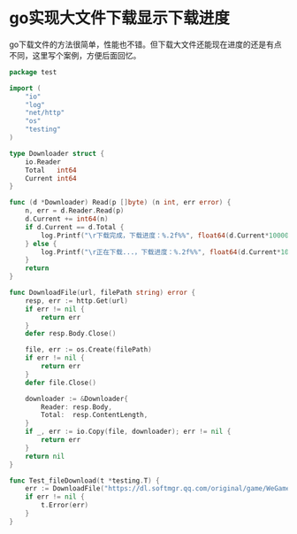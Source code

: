 [//]:# (2021/10/26 15:42|GOLANG|https://img0.baidu.com/it/u=1375412460,640457515&fm=26&fmt=auto)
# go实现大文件下载显示下载进度

go下载文件的方法很简单，性能也不错。但下载大文件还能现在进度的还是有点不同，这里写个案例，方便后面回忆。


```go
package test

import (
	"io"
	"log"
	"net/http"
	"os"
	"testing"
)

type Downloader struct {
	io.Reader
	Total   int64
	Current int64
}

func (d *Downloader) Read(p []byte) (n int, err error) {
	n, err = d.Reader.Read(p)
	d.Current += int64(n)
	if d.Current == d.Total {
		log.Printf("\r下载完成，下载进度：%.2f%%", float64(d.Current*10000/d.Total)/100)
	} else {
		log.Printf("\r正在下载...，下载进度：%.2f%%", float64(d.Current*10000/d.Total)/100)
	}
	return
}

func DownloadFile(url, filePath string) error {
	resp, err := http.Get(url)
	if err != nil {
		return err
	}
	defer resp.Body.Close()

	file, err := os.Create(filePath)
	if err != nil {
		return err
	}
	defer file.Close()

	downloader := &Downloader{
		Reader: resp.Body,
		Total:  resp.ContentLength,
	}
	if _, err := io.Copy(file, downloader); err != nil {
		return err
	}
	return nil
}

func Test_fileDownload(t *testing.T) {
	err := DownloadFile("https://dl.softmgr.qq.com/original/game/WeGameSetup3.32.4.6183_gjwegame_0_0.exe", "./wegame.exe")
	if err != nil {
		t.Error(err)
	}
}
```
